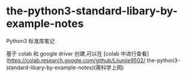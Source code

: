 # the-python3-standard-libary-by-example-notes
Python3 标准库笔记

基于 colab 和 google driver 创建,可以在 [colab 中进行查看](https://colab.research.google.com/github/Lijunjie9502/
the-python3-standard-libary-by-example-notes)(需科学上网)